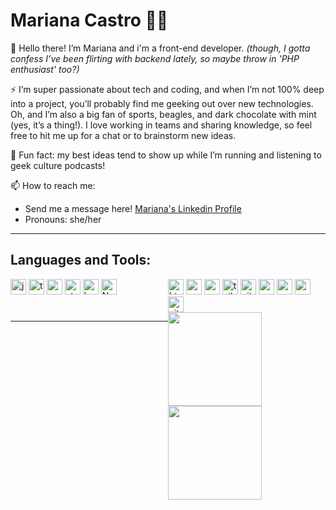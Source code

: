 # Mariana Castro 👩‍💻

👋 Hello there! I’m Mariana and i'm a front-end developer.
_(though, I gotta confess I’ve been flirting with backend lately, so maybe throw in 'PHP enthusiast' too?)_ 

 ⚡ I’m super passionate about tech and coding, and when I’m not 100% deep into a project, you’ll probably find me geeking out over new technologies. Oh, and I’m also a big fan of sports, beagles, and dark chocolate with mint (yes, it’s a thing!). I love working in teams and sharing knowledge, so feel free to hit me up for a chat or to brainstorm new ideas.

:runner: Fun fact: my best ideas tend to show up while I’m running and listening to geek culture podcasts!

📫 How to reach me:

- Send me a message here! [Mariana's Linkedin Profile](https://www.linkedin.com/in/mariana-castro-297586264/)
- Pronouns: she/her

<hr>

## Languages and Tools:

<div style="display: grid; grid-template-columns: repeat(2, 1fr);">
        <div>
            <img height="25" src="https://img.shields.io/badge/JavaScript-323330?style=for-the-badge&logo=javascript&logoColor=F7DF1E" alt="javascript" title="JavaScript " />
         <img height="25" src="https://img.shields.io/badge/typescript-%23007ACC.svg?style=for-the-badge&logo=typescript&logoColor=white" alt="typescript" title="Typescript " />
            <img height="25" src="https://img.shields.io/badge/React-20232A?style=for-the-badge&logo=react&logoColor=61DAFB" alt="react" title="React " />
            <img height="25" src="https://img.shields.io/badge/styled--components-DB7093?style=for-the-badge&logo=styled-components&logoColor=white" alt="styled-components" title="Styled Components " />
         <img height="25" src="https://img.shields.io/badge/bootstrap-%238511FA.svg?style=for-the-badge&logo=bootstrap&logoColor=white" alt="bootstrap" title="Bootstrap" />
         <img height="25" src="https://img.shields.io/badge/Next-black?style=for-the-badge&logo=next.js&logoColor=white" alt="NextJs" title="NextJs " />
         </div>
         <div>
            <img height="25" src="https://img.shields.io/badge/HTML5-E34F26?style=for-the-badge&logo=html5&logoColor=white" alt="html" title="HTML " />
            <img height="25" src="https://img.shields.io/badge/CSS3-1572B6?style=for-the-badge&logo=css3&logoColor=white" alt="css" title="CSS " />
            <img height="25" src="https://img.shields.io/badge/Sass-CC6699?style=for-the-badge&logo=sass&logoColor=white" alt="sass" title="Sass " />
            <img height="25" src="https://img.shields.io/badge/tailwindcss-%2338B2AC.svg?style=for-the-badge&logo=tailwind-css&logoColor=white" alt="tailwindcss" title="Tailwind CSS " />
            <img height="25" src="https://img.shields.io/badge/GitHub-100000?style=for-the-badge&logo=github&logoColor=white" alt="git" title="Git " />
            <img height="25" src="https://img.shields.io/badge/npm-CB3837?style=for-the-badge&logo=npm&logoColor=white" alt="npm" title="npm " />
            <img height="25" src="https://img.shields.io/badge/Yarn-2C8EBB?style=for-the-badge&logo=yarn&logoColor=white" alt="yarn" title="Yarn " />
            <img height="25" src="https://img.shields.io/badge/PHP-777BB4?style=for-the-badge&logo=php&logoColor=white" alt="yarn" title="Yarn " />
            <img height="25" src="https://img.shields.io/badge/Vite-B73BFE?style=for-the-badge&logo=vite&logoColor=FFD62E" alt="vite" title="Vite " />
  </div>

<hr>

<div>
    <img height="150em" src="https://github-readme-stats-ten-gilt.vercel.app/api?username=maricastroc&show_icons=true&theme=dark&count_private=true">
    <img height="150em" src="https://github-readme-stats-ten-gilt.vercel.app/api/top-langs/?username=maricastroc&layout=compact&theme=dark">
</div>

<!--
**maricastroc/maricastroc** is a ✨ _special_ ✨ repository because its `README.md` (this file) appears on your GitHub profile.

Here are some ideas to get you started:

- 🔭 I’m currently working on ...
- 🌱 I’m currently learning ...
- 👯 I’m looking to collaborate on ...
- 🤔 I’m looking for help with ...
- 💬 Ask me about ...
- 📫 How to reach me: ...
- 😄 Pronouns: ...
- ⚡ Fun fact: ...
-->
